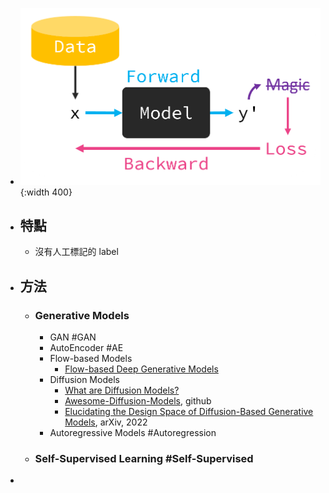- ![unsupervised.png](../assets/unsupervised.png){:width 400}
- ## 特點
	- 沒有人工標記的 label
- ## 方法
	- ### Generative Models
		- GAN #GAN
		- AutoEncoder #AE
		- Flow-based Models
			- [Flow-based Deep Generative Models](https://lilianweng.github.io/posts/2018-10-13-flow-models/)
		- Diffusion Models
			- [What are Diffusion Models?](https://lilianweng.github.io/posts/2021-07-11-diffusion-models/)
			- [Awesome-Diffusion-Models](https://github.com/heejkoo/Awesome-Diffusion-Models), github
			- [Elucidating the Design Space of Diffusion-Based Generative Models](https://arxiv.org/abs/2206.00364), arXiv, 2022
		- Autoregressive Models #Autoregression
	- ### Self-Supervised Learning #Self-Supervised
-